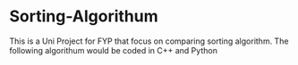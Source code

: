 # Sorting-Algorithum
This is a Uni Project for FYP that focus on comparing sorting algorithm. The following algorithum would be coded in C++ and Python
